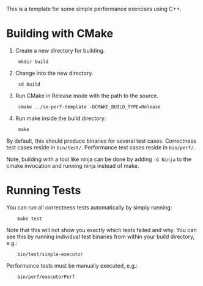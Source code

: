 
This is a template for some simple performance exercises using C++.

Building with CMake
==============================================
1. Create a new directory for building.

        mkdir build

2. Change into the new directory.

        cd build

3. Run CMake in Release mode with the path to the source.

        cmake ../se-perf-template -DCMAKE_BUILD_TYPE=Release

4. Run make inside the build directory:

        make

By default, this should produce binaries for several test cases.
Correctness test cases reside in `bin/test/`.
Performance test cases reside in `bin/perf/`.

Note, building with a tool like ninja can be done by adding `-G Ninja` to
the cmake invocation and running ninja instead of make.

Running Tests
==============================================

You can run all correctness tests automatically by simply running:

        make test

Note that this will not show you exactly which tests failed and why. You can
see this by running individual test binaries from within your build
directory, e.g.:

        bin/test/simple-executor

Performance tests must be manually executed, e.g.:

        bin/perf/executorPerf


